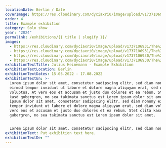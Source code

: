 ```yaml
---
locationDate: Berlin / Date
coverImage: https://res.cloudinary.com/dyciaxri0/image/upload/v1737106931/The%20Sound%20of%20Words%20Falling%20-%20formatted/202401_Jahn_und_Jahn_Munich/Heinemann_The-Sound-of-Words-Falling_Jahn-und-Jahn_Munich_15_web_vqy3bo.jpg
order: 4
title: Example exhibition
category: Solo show
year: "2024"
permalink: /exhibitions/{{ title | slugify }}/
images:
  - https://res.cloudinary.com/dyciaxri0/image/upload/v1737106931/The%20Sound%20of%20Words%20Falling%20-%20formatted/202401_Jahn_und_Jahn_Munich/Heinemann_The-Sound-of-Words-Falling_Jahn-und-Jahn_Munich_06_web_oh0zv7.jpg
  - https://res.cloudinary.com/dyciaxri0/image/upload/v1737106931/The%20Sound%20of%20Words%20Falling%20-%20formatted/202401_Jahn_und_Jahn_Munich/Heinemann_The-Sound-of-Words-Falling_Jahn-und-Jahn_Munich_03_web_y33wj8.jpg
  - https://res.cloudinary.com/dyciaxri0/image/upload/v1737106930/The%20Sound%20of%20Words%20Falling%20-%20formatted/202401_Jahn_und_Jahn_Munich/Heinemann_The-Sound-of-Words-Falling_Jahn-und-Jahn_Munich_11_web_pndthn.jpg
  - https://res.cloudinary.com/dyciaxri0/image/upload/v1737106930/The%20Sound%20of%20Words%20Falling%20-%20formatted/202401_Jahn_und_Jahn_Munich/Heinemann_The-Sound-of-Words-Falling_Jahn-und-Jahn_Munich_16_web_st1jyc.jpg
exhibitionTextTitle: Julius Heinemann - Example Exhibition
exhibitionTextLocation: Berlin
exhibitionTextDates: 15.05.2022 - 17.08.2022
exhibitionTextEn: >-
  Lorem ipsum dolor sit amet, consetetur sadipscing elitr, sed diam nonumy
  eirmod tempor invidunt ut labore et dolore magna aliquyam erat, sed diam
  voluptua. At vero eos et accusam et justo duo dolores et ea rebum. Stet clita
  kasd gubergren, no sea takimata sanctus est Lorem ipsum dolor sit amet. Lorem
  ipsum dolor sit amet, consetetur sadipscing elitr, sed diam nonumy eirmod
  tempor invidunt ut labore et dolore magna aliquyam erat, sed diam voluptua. At
  vero eos et accusam et justo duo dolores et ea rebum. Stet clita kasd
  gubergren, no sea takimata sanctus est Lorem ipsum dolor sit amet.


  Lorem ipsum dolor sit amet, consetetur sadipscing elitr, sed diam nonumy eirmod tempor invidunt ut labore et dolore magna aliquyam erat, sed diam voluptua. At vero eos et accusam et justo duo dolores et ea rebum. Stet clita kasd gubergren, no sea takimata sanctus est Lorem ipsum dolor sit amet. Lorem ipsum dolor sit amet, consetetur sadipscing elitr, sed diam nonumy eirmod tempor invidunt ut labore et dolore magna aliquyam erat, sed diam voluptua. At vero eos et accusam et justo duo dolores et ea rebum. Stet clita kasd gubergren, no sea takimata sanctus est Lorem ipsum dolor sit amet.
exhibitionText: P﻿ut exhibition text here.
exhibitionTextDe: ""
---
```

